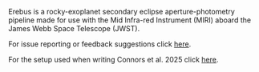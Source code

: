 Erebus is a rocky-exoplanet secondary eclipse aperture-photometry pipeline made for use with the Mid Infra-red Instrument (MIRI) aboard the James Webb Space Telescope (JWST).

For issue reporting or feedback suggestions click [here](https://github.com/nicholasconnors/erebus/issues).

For the setup used when writing Connors et al. 2025 click [here](https://github.com/nicholasconnors/erebus/tree/main/connors_et_al_2025).
